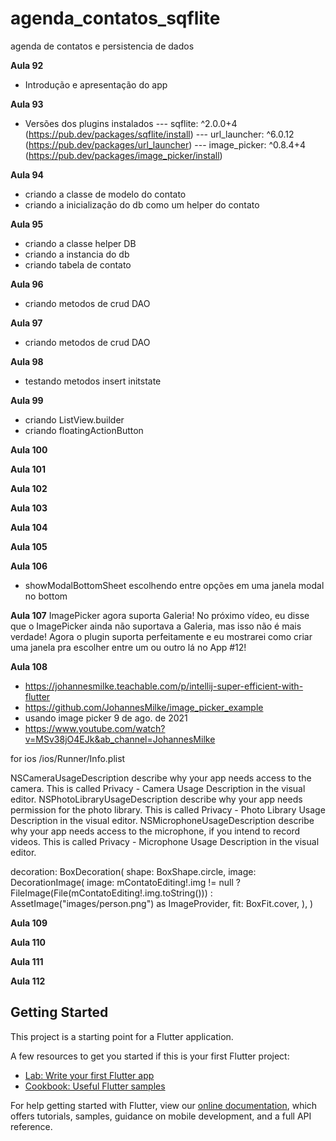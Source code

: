 # agenda_contatos_sqflite

agenda de contatos e persistencia de dados

**Aula 92**
- Introdução e apresentação do app

**Aula 93**
- Versões dos plugins instalados
--- sqflite: ^2.0.0+4 (https://pub.dev/packages/sqflite/install)
--- url_launcher: ^6.0.12 (https://pub.dev/packages/url_launcher)
--- image_picker: ^0.8.4+4 (https://pub.dev/packages/image_picker/install)

**Aula 94**
- criando a classe de modelo do contato
- criando a inicialização do db como um helper do contato

**Aula 95**
- criando a classe helper DB
- criando a instancia do db
- criando tabela de contato 

**Aula 96**
- criando metodos de crud DAO

**Aula 97**
- criando metodos de crud DAO 

**Aula 98**
- testando metodos insert initstate

**Aula 99**
- criando ListView.builder
- criando floatingActionButton

**Aula 100**

**Aula 101**

**Aula 102**

**Aula 103**

**Aula 104**

**Aula 105**

**Aula 106**
- showModalBottomSheet  escolhendo entre opções 
em uma janela modal no bottom

**Aula 107**
ImagePicker agora suporta Galeria!
No próximo vídeo, eu disse que o ImagePicker ainda não suportava a Galeria, mas isso não é mais verdade! 
Agora o plugin suporta perfeitamente e eu mostrarei como criar uma janela pra escolher entre um ou outro lá no App #12!

**Aula 108**
- https://johannesmilke.teachable.com/p/intellij-super-efficient-with-flutter
- https://github.com/JohannesMilke/image_picker_example
- usando image picker 9 de ago. de 2021
- https://www.youtube.com/watch?v=MSv38jO4EJk&ab_channel=JohannesMilke

for ios
<project root>/ios/Runner/Info.plist

<key>NSCameraUsageDescription</key>
<string>describe why your app needs access to the camera. This is called Privacy - Camera Usage Description in the visual editor.</string>
<key>NSPhotoLibraryUsageDescription</key>
<string>describe why your app needs permission for the photo library. This is called Privacy - Photo Library Usage Description in the visual editor.</string>
<key>NSMicrophoneUsageDescription</key>
<string>describe why your app needs access to the microphone, if you intend to record videos. This is called Privacy - Microphone Usage Description in the visual editor.</string>

decoration: BoxDecoration(
shape: BoxShape.circle,
image: DecorationImage(
image: mContatoEditing!.img != null
? FileImage(File(mContatoEditing!.img.toString()))
: AssetImage("images/person.png") as ImageProvider,
fit: BoxFit.cover,
),
)


**Aula 109**

**Aula 110**

**Aula 111**

**Aula 112**









## Getting Started

This project is a starting point for a Flutter application.

A few resources to get you started if this is your first Flutter project:

- [Lab: Write your first Flutter app](https://flutter.dev/docs/get-started/codelab)
- [Cookbook: Useful Flutter samples](https://flutter.dev/docs/cookbook)

For help getting started with Flutter, view our
[online documentation](https://flutter.dev/docs), which offers tutorials,
samples, guidance on mobile development, and a full API reference.




